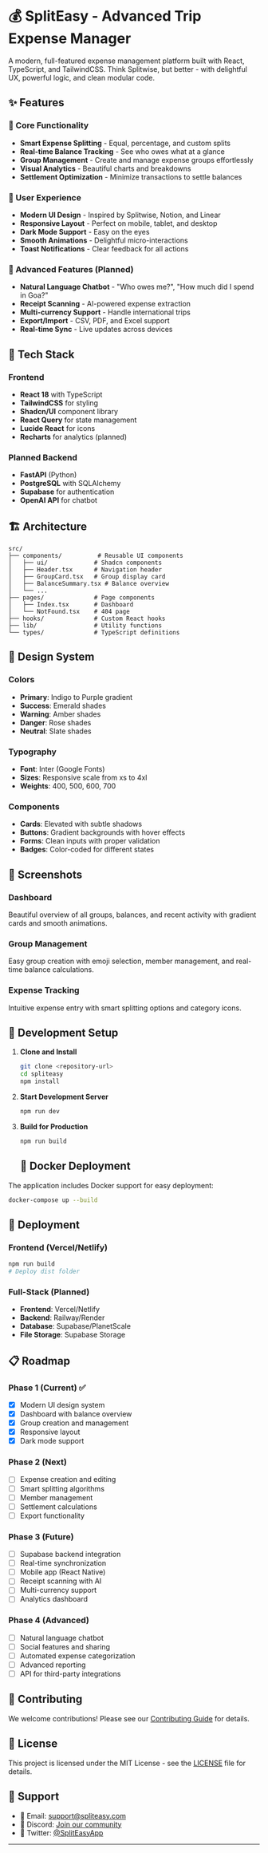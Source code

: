
# 💰 SplitEasy - Advanced Trip Expense Manager

A modern, full-featured expense management platform built with React, TypeScript, and TailwindCSS. Think Splitwise, but better - with delightful UX, powerful logic, and clean modular code.

## ✨ Features

### 🔹 Core Functionality
- **Smart Expense Splitting** - Equal, percentage, and custom splits
- **Real-time Balance Tracking** - See who owes what at a glance  
- **Group Management** - Create and manage expense groups effortlessly
- **Visual Analytics** - Beautiful charts and breakdowns
- **Settlement Optimization** - Minimize transactions to settle balances

### 🔹 User Experience
- **Modern UI Design** - Inspired by Splitwise, Notion, and Linear
- **Responsive Layout** - Perfect on mobile, tablet, and desktop
- **Dark Mode Support** - Easy on the eyes
- **Smooth Animations** - Delightful micro-interactions
- **Toast Notifications** - Clear feedback for all actions

### 🔹 Advanced Features (Planned)
- **Natural Language Chatbot** - "Who owes me?", "How much did I spend in Goa?"
- **Receipt Scanning** - AI-powered expense extraction
- **Multi-currency Support** - Handle international trips
- **Export/Import** - CSV, PDF, and Excel support
- **Real-time Sync** - Live updates across devices

## 🚀 Tech Stack

### Frontend
- **React 18** with TypeScript
- **TailwindCSS** for styling
- **Shadcn/UI** component library
- **React Query** for state management
- **Lucide React** for icons
- **Recharts** for analytics (planned)

### Planned Backend
- **FastAPI** (Python) 
- **PostgreSQL** with SQLAlchemy
- **Supabase** for authentication
- **OpenAI API** for chatbot

## 🏗️ Architecture

```
src/
├── components/          # Reusable UI components
│   ├── ui/             # Shadcn components
│   ├── Header.tsx      # Navigation header
│   ├── GroupCard.tsx   # Group display card
│   ├── BalanceSummary.tsx # Balance overview
│   └── ...
├── pages/              # Page components
│   ├── Index.tsx       # Dashboard
│   └── NotFound.tsx    # 404 page
├── hooks/              # Custom React hooks
├── lib/                # Utility functions
└── types/              # TypeScript definitions
```

## 🎨 Design System

### Colors
- **Primary**: Indigo to Purple gradient
- **Success**: Emerald shades
- **Warning**: Amber shades  
- **Danger**: Rose shades
- **Neutral**: Slate shades

### Typography
- **Font**: Inter (Google Fonts)
- **Sizes**: Responsive scale from xs to 4xl
- **Weights**: 400, 500, 600, 700

### Components
- **Cards**: Elevated with subtle shadows
- **Buttons**: Gradient backgrounds with hover effects
- **Forms**: Clean inputs with proper validation
- **Badges**: Color-coded for different states

## 📱 Screenshots

### Dashboard
Beautiful overview of all groups, balances, and recent activity with gradient cards and smooth animations.

### Group Management  
Easy group creation with emoji selection, member management, and real-time balance calculations.

### Expense Tracking
Intuitive expense entry with smart splitting options and category icons.

## 🔧 Development Setup

1. **Clone and Install**
   ```bash
   git clone <repository-url>
   cd spliteasy
   npm install
   ```

2. **Start Development Server**
   ```bash
   npm run dev
   ```

3. **Build for Production**
   ```bash
   npm run build
   ```
   ## 🐳 Docker Deployment
The application includes Docker support for easy deployment:
```bash
docker-compose up --build
```

## 🚀 Deployment

### Frontend (Vercel/Netlify)
```bash
npm run build
# Deploy dist folder
```

### Full-Stack (Planned)
- **Frontend**: Vercel/Netlify
- **Backend**: Railway/Render
- **Database**: Supabase/PlanetScale
- **File Storage**: Supabase Storage

## 📋 Roadmap

### Phase 1 (Current) ✅
- [x] Modern UI design system
- [x] Dashboard with balance overview
- [x] Group creation and management
- [x] Responsive layout
- [x] Dark mode support

### Phase 2 (Next)
- [ ] Expense creation and editing
- [ ] Smart splitting algorithms  
- [ ] Member management
- [ ] Settlement calculations
- [ ] Export functionality

### Phase 3 (Future)
- [ ] Supabase backend integration
- [ ] Real-time synchronization
- [ ] Mobile app (React Native)
- [ ] Receipt scanning with AI
- [ ] Multi-currency support
- [ ] Analytics dashboard

### Phase 4 (Advanced)
- [ ] Natural language chatbot
- [ ] Social features and sharing
- [ ] Automated expense categorization
- [ ] Advanced reporting
- [ ] API for third-party integrations

## 🤝 Contributing

We welcome contributions! Please see our [Contributing Guide](CONTRIBUTING.md) for details.

## 📄 License

This project is licensed under the MIT License - see the [LICENSE](LICENSE) file for details.

## 💬 Support

- 📧 Email: support@spliteasy.com
- 💭 Discord: [Join our community](https://discord.gg/spliteasy)
- 📱 Twitter: [@SplitEasyApp](https://twitter.com/SplitEasyApp)

---


